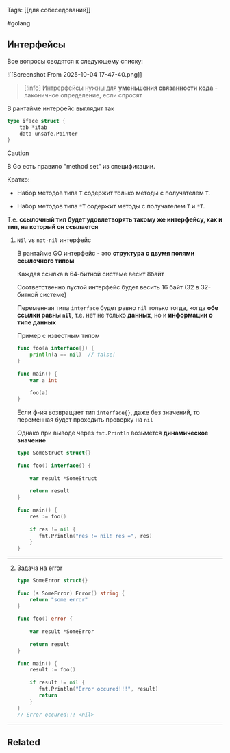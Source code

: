 Tags: [[для собеседований]]

#golang 



## Интерфейсы



Все вопросы сводятся к следующему списку:

![[Screenshot From 2025-10-04 17-47-40.png]]



> [!info] 
> Интрерфейсы нужны для **уменьшения связанности кода** - лаконичное определение, если спросят



В рантайме интерфейс выглядит так

```go
type iface struct {
	tab *itab
	data unsafe.Pointer
}
```



> [!caution] 
> В Go есть правило "method set" из спецификации.
> 
> Кратко:
> 
> - Набор методов типа `T` содержит только методы с получателем `T`.
> 
> - Набор методов типа `*T` содержит методы с получателем `T` и `*T`.  
>   
>  Т.е. **ссылочный тип будет удовлетворять такому же интерфейсу, как и тип, на который он ссылается**
> 




1. `Nil` vs `not-nil` интерфейс

	В рантайме GO интерфейс - это **структура с двумя полями ссылочного типом**
	
	Каждая ссылка в 64-битной системе весит 8байт
	
	Соответственно пустой интерфейс будет весить 16 байт (32 в 32-битной системе)
	
	
	Переменная типа `interface` будет равно `nil` только тогда, когда **обе ссылки равны `nil`**, т.е. нет не только **данных**, но и **информации о типе данных**
	
	
	Пример с известным типом
	
	```go
	func foo(a interface{}) {  
	    println(a == nil)  // false!
	}  
	  
	func main() {  
	    var a int  
	  
	    foo(a)  
	}
	```
	
	
	
	Если ф-ия возвращает тип `interface{}`, даже без значений, то переменная будет проходить проверку на `nil`
	
	Однако при выводе через `fmt.Println` возьмется **динамическое значение**
	
	```go
	type SomeStruct struct{}  
	  
	func foo() interface{} {  
	  
	    var result *SomeStruct  
	  
	    return result  
	}  
	  
	func main() {  
	    res := foo()  
	  
	    if res != nil {  
	       fmt.Println("res != nil! res =", res)  
	    }  
	}
	```


---


2. Задача на error

	```go
	type SomeError struct{}  
	  
	func (s SomeError) Error() string {  
	    return "some error"  
	}  
	  
	func foo() error {  
	  
	    var result *SomeError  
	  
	    return result  
	}  
	  
	func main() {  
	    result := foo()  
	  
	    if result != nil {  
	       fmt.Println("Error occured!!!", result)  
	       return  
	    }  
	}
	// Error occured!!! <nil>
	```
	
	
	




---


## Related


